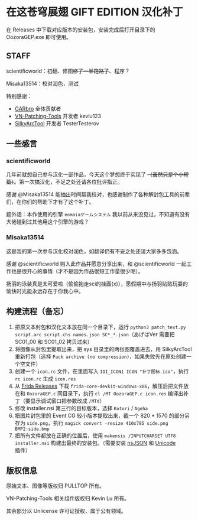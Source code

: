 # 在这苍穹展翅 GIFT EDITION 汉化补丁

在 Releases 中下载对应版本的安装包，安装完成后打开目录下的 OozoraGEP.exe 即可使用。

## STAFF

scientificworld：初翻、修图~~修了一半跑路了~~、程序？

Misaka13514：校对润色，测试

特别感谢：

- [GARbro](https://github.com/morkt/GARbro) 全体贡献者
- [VN-Patching-Tools](https://github.com/kevlu123/VN-Patching-Tools/tree/master/IMHHW%20Gift%20Edition%20Kotori%20Text%20Patching%20Tools) 开发者 kevlu123
- [SilkyArcTool](https://github.com/TesterTesterov/SilkyArcTool) 开发者 TesterTesterov

## 一些感言

### scientificworld

几年前就想自己参与汉化一部作品，今天这个梦想终于实现了 ~~（虽然只是个小短篇）~~。第一次搞汉化，不足之处还请各位批评指正。

感谢 @Misaka13514 能抽出时间帮我校对，也感谢制作了各种解封包工具的前辈们，在你们的帮助下才有了这个补丁。

题外话：本作使用的引擎 `eomaiaゲームシステム` 我以前从来没见过，不知道有没有大佬碰到过其他用这个引擎的游戏？

### Misaka13514

这是我的第一次参与汉化校对润色，如翻译仍有不妥之处还请大家多多包涵。

感谢 @scientificworld 购入此作品并愿意分享出来，和 @scientificworld 一起工作也是很开心的事情（才不是因为作品很短工作量很少呢）。

扬羽的泳装真是太可爱啦（偷偷抱走sci的挂画(x)），愿假期中与扬羽贴贴玩耍的愉快时光能永远存在于你我心中。

## 构建流程（备忘）

1. 把原文本封包和汉化文本放在同一个目录下，运行 `python3 patch_text.py script.arc script.chs names.json SC*_*.json`（あげはVer 需要把 SC01\_00 和 SC01\_02 拷贝过来）
2. 将图像从封包里提取出来，把 sys 目录里的两张图覆盖进去，用 SilkyArcTool 重新打包（选择 `Pack archive (no compression)`，如果失败先在原处创建一个空文件）
3. 创建一个 `icon.rc` 文件，在里面写入 `IDI_ICON1 ICON "补丁图标.ico"`，执行 `rc icon.rc` 生成 `icon.res`
4. 从 [Frida Releases](https://github.com/frida/frida/releases) 下载 `frida-core-devkit-windows-x86`，解压后把文件放在和 `OozoraGEP.c` 同目录下，执行 `cl /MT OozoraGEP.c icon.res` 编译出补丁（要显示调试窗口把参数改成 `/MTd`）
5. 修改 installer.nsi 第三行的目标版本，选择 `Kotori` / `Ageha`
6. 把图片封包里的 Event CG 较小版本提取出来，截一个 820 * 1570 的部分另存为 `side.png`，执行 `magick convert -resize 410x785 side.png BMP2:side.bmp`
7. 把所有文件都放在正确的位置后，使用 `makensis /INPUTCHARSET UTF8 installer.nsi` 构建出最终的安装包。（需要安装 [nsJSON](https://nsis.sourceforge.io/NsJSON_plug-in) 和 [Unicode](https://nsis.sourceforge.io/Unicode_plug-in) 插件）

## 版权信息

原始文本、图像等版权归 PULLTOP 所有。

VN-Patching-Tools 相关组件版权归 Kevin Lu 所有。

其余部分以 Unlicense 许可证授权，属于公有领域。
